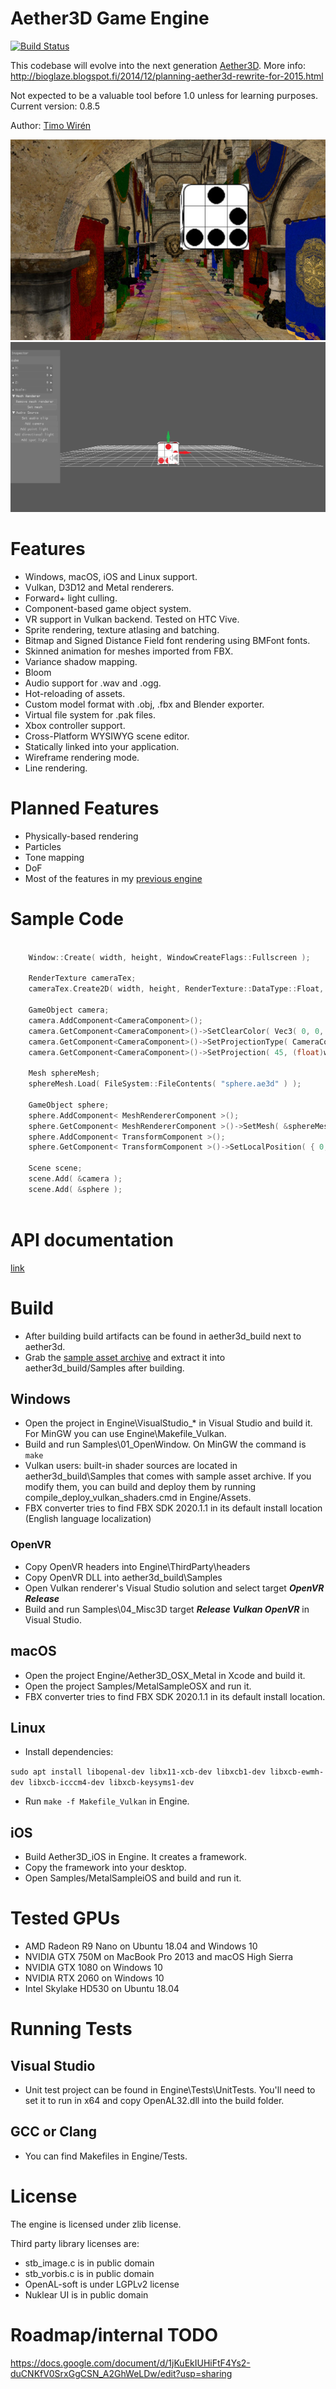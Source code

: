 # Aether3D Game Engine

[![Build Status](https://travis-ci.org/bioglaze/aether3d.svg?branch=master)](https://travis-ci.org/bioglaze/aether3d)

This codebase will evolve into the next generation [Aether3D](http://twiren.kapsi.fi/aether3d.html). More info: http://bioglaze.blogspot.fi/2014/12/planning-aether3d-rewrite-for-2015.html

Not expected to be a valuable tool before 1.0 unless for learning purposes. Current version: 0.8.5

Author: [Timo Wirén](http://twiren.kapsi.fi)

![Screenshot](/Engine/Assets/sample.jpg)
![Screenshot](/Engine/Assets/editor.jpg)

# Features

  - Windows, macOS, iOS and Linux support.
  - Vulkan, D3D12 and Metal renderers.
  - Forward+ light culling.
  - Component-based game object system.
  - VR support in Vulkan backend. Tested on HTC Vive.
  - Sprite rendering, texture atlasing and batching.
  - Bitmap and Signed Distance Field font rendering using BMFont fonts.
  - Skinned animation for meshes imported from FBX.
  - Variance shadow mapping.
  - Bloom
  - Audio support for .wav and .ogg.
  - Hot-reloading of assets.
  - Custom model format with .obj, .fbx and Blender exporter.
  - Virtual file system for .pak files.
  - Xbox controller support.
  - Cross-Platform WYSIWYG scene editor.
  - Statically linked into your application.
  - Wireframe rendering mode.
  - Line rendering.

# Planned Features

  - Physically-based rendering
  - Particles
  - Tone mapping
  - DoF
  - Most of the features in my [previous engine](http://twiren.kapsi.fi/aether3d.html)

# Sample Code

```C

    Window::Create( width, height, WindowCreateFlags::Fullscreen );
	
    RenderTexture cameraTex;
    cameraTex.Create2D( width, height, RenderTexture::DataType::Float, TextureWrap::Clamp, TextureFilter::Linear, "cameraTex" );

    GameObject camera;
    camera.AddComponent<CameraComponent>();
    camera.GetComponent<CameraComponent>()->SetClearColor( Vec3( 0, 0, 0 ) );
    camera.GetComponent<CameraComponent>()->SetProjectionType( CameraComponent::ProjectionType::Perspective );
    camera.GetComponent<CameraComponent>()->SetProjection( 45, (float)width / (float)height, 0.1f, 200 );

    Mesh sphereMesh;
    sphereMesh.Load( FileSystem::FileContents( "sphere.ae3d" ) );

    GameObject sphere;
    sphere.AddComponent< MeshRendererComponent >();
    sphere.GetComponent< MeshRendererComponent >()->SetMesh( &sphereMesh );
    sphere.AddComponent< TransformComponent >();
    sphere.GetComponent< TransformComponent >()->SetLocalPosition( { 0, 4, -80 } );

    Scene scene;
    scene.Add( &camera );
    scene.Add( &sphere );
    
```

# API documentation

[link](http://twiren.kapsi.fi/doc_v0.8.1/html/)

# Build

  - After building build artifacts can be found in aether3d_build next to aether3d.
  - Grab the [sample asset archive](http://twiren.kapsi.fi/files/aether3d_sample_v0.8.5.zip) and extract it into aether3d_build/Samples after building.

## Windows

  - Open the project in Engine\VisualStudio_* in Visual Studio and build it. For MinGW you can use Engine\Makefile_Vulkan.
  - Build and run Samples\01_OpenWindow. On MinGW the command is `make`
  - Vulkan users: built-in shader sources are located in aether3d_build\Samples that comes with sample asset archive. If you modify them, you can build and deploy them by running compile_deploy_vulkan_shaders.cmd in Engine/Assets. 
  - FBX converter tries to find FBX SDK 2020.1.1 in its default install location (English language localization)
  
### OpenVR
  - Copy OpenVR headers into Engine\ThirdParty\headers
  - Copy OpenVR DLL into aether3d_build\Samples
  - Open Vulkan renderer's Visual Studio solution and select target ***OpenVR Release***
  - Build and run Samples\04_Misc3D target ***Release Vulkan OpenVR*** in Visual Studio.

## macOS

  - Open the project Engine/Aether3D_OSX_Metal in Xcode and build it.
  - Open the project Samples/MetalSampleOSX and run it. 
  - FBX converter tries to find FBX SDK 2020.1.1 in its default install location.

## Linux

  - Install dependencies:

`sudo apt install libopenal-dev libx11-xcb-dev libxcb1-dev libxcb-ewmh-dev libxcb-icccm4-dev libxcb-keysyms1-dev`

  - Run `make -f Makefile_Vulkan` in Engine.

## iOS
  - Build Aether3D_iOS in Engine. It creates a framework.
  - Copy the framework into your desktop.
  - Open Samples/MetalSampleiOS and build and run it.

# Tested GPUs
  - AMD Radeon R9 Nano on Ubuntu 18.04 and Windows 10
  - NVIDIA GTX 750M on MacBook Pro 2013 and macOS High Sierra
  - NVIDIA GTX 1080 on Windows 10
  - NVIDIA RTX 2060 on Windows 10
  - Intel Skylake HD530 on Ubuntu 18.04

# Running Tests

## Visual Studio

  - Unit test project can be found in Engine\Tests\UnitTests. You'll need to set it to run in x64 and copy OpenAL32.dll into the build folder.

## GCC or Clang

  - You can find Makefiles in Engine/Tests.

# License

The engine is licensed under zlib license.

Third party library licenses are:

  - stb_image.c is in public domain
  - stb_vorbis.c is in public domain
  - OpenAL-soft is under LGPLv2 license
  - Nuklear UI is in public domain

# Roadmap/internal TODO

https://docs.google.com/document/d/1jKuEkIUHiFtF4Ys2-duCNKfV0SrxGgCSN_A2GhWeLDw/edit?usp=sharing
